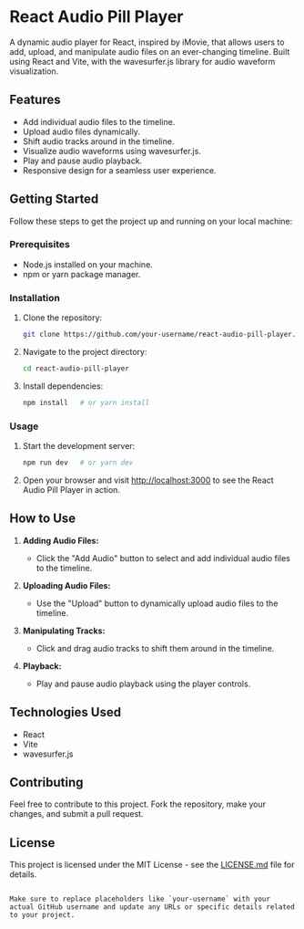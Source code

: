
# React Audio Pill Player

A dynamic audio player for React, inspired by iMovie, that allows users to add, upload, and manipulate audio files on an ever-changing timeline. Built using React and Vite, with the wavesurfer.js library for audio waveform visualization.

## Features

- Add individual audio files to the timeline.
- Upload audio files dynamically.
- Shift audio tracks around in the timeline.
- Visualize audio waveforms using wavesurfer.js.
- Play and pause audio playback.
- Responsive design for a seamless user experience.

## Getting Started

Follow these steps to get the project up and running on your local machine:

### Prerequisites

- Node.js installed on your machine.
- npm or yarn package manager.

### Installation

1. Clone the repository:

   ```bash
   git clone https://github.com/your-username/react-audio-pill-player.git
   ```

2. Navigate to the project directory:

   ```bash
   cd react-audio-pill-player
   ```

3. Install dependencies:

   ```bash
   npm install   # or yarn install
   ```

### Usage

1. Start the development server:

   ```bash
   npm run dev   # or yarn dev
   ```

2. Open your browser and visit [http://localhost:3000](http://localhost:3000) to see the React Audio Pill Player in action.

## How to Use

1. **Adding Audio Files:**
   - Click the "Add Audio" button to select and add individual audio files to the timeline.

2. **Uploading Audio Files:**
   - Use the "Upload" button to dynamically upload audio files to the timeline.

3. **Manipulating Tracks:**
   - Click and drag audio tracks to shift them around in the timeline.

4. **Playback:**
   - Play and pause audio playback using the player controls.

## Technologies Used

- React
- Vite
- wavesurfer.js

## Contributing

Feel free to contribute to this project. Fork the repository, make your changes, and submit a pull request.

## License

This project is licensed under the MIT License - see the [LICENSE.md](LICENSE.md) file for details.
```

Make sure to replace placeholders like `your-username` with your actual GitHub username and update any URLs or specific details related to your project.
